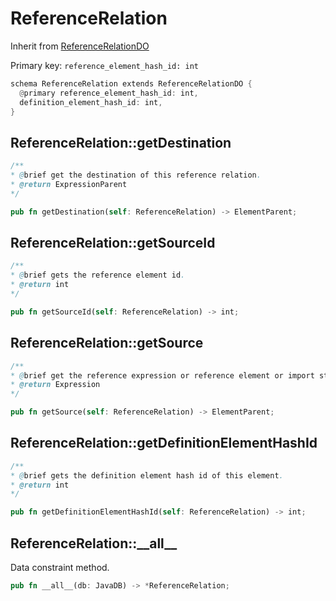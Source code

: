 # ReferenceRelation

Inherit from [ReferenceRelationDO](./ReferenceRelationDO.md)

Primary key: `reference_element_hash_id: int`

```rust
schema ReferenceRelation extends ReferenceRelationDO {
  @primary reference_element_hash_id: int,
  definition_element_hash_id: int,
}
```
## ReferenceRelation::getDestination

```java
/**
* @brief get the destination of this reference relation. 
* @return ExpressionParent 
*/
```
```rust
pub fn getDestination(self: ReferenceRelation) -> ElementParent;
```
## ReferenceRelation::getSourceId

```java
/**
* @brief gets the reference element id.
* @return int 
*/
```
```rust
pub fn getSourceId(self: ReferenceRelation) -> int;
```
## ReferenceRelation::getSource

```java
/**
* @brief get the reference expression or reference element or import static reference element which references some definitions.
* @return Expression 
*/
```
```rust
pub fn getSource(self: ReferenceRelation) -> ElementParent;
```
## ReferenceRelation::getDefinitionElementHashId

```java
/**
* @brief gets the definition element hash id of this element.
* @return int
*/
```
```rust
pub fn getDefinitionElementHashId(self: ReferenceRelation) -> int;
```
## ReferenceRelation::\_\_all\_\_

Data constraint method.

```rust
pub fn __all__(db: JavaDB) -> *ReferenceRelation;
```
